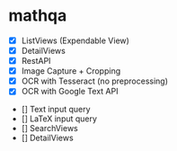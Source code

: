 # mathqa
- [X] ListViews (Expendable View)
- [X] DetailViews
- [X] RestAPI
- [X] Image Capture + Cropping
- [X] OCR with Tesseract (no preprocessing)
- [X] OCR with Google Text API
- [] Text input query
- [] LaTeX input query
- [] SearchViews
- [] DetailViews

